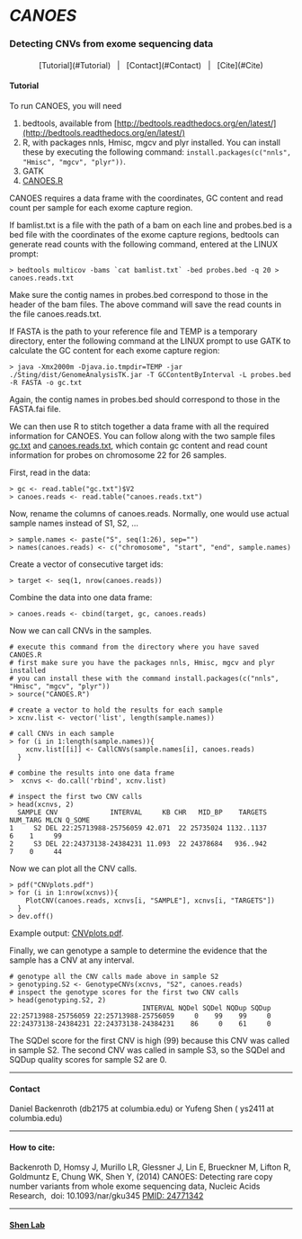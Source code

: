 # _CANOES_

### Detecting CNVs from exome sequencing data

#### 

<center>[Tutorial](#Tutorial)   |   [Contact](#Contact)   |   [Cite](#Cite)</center>

<a name="Tutorial"></a>

#### Tutorial

To run CANOES, you will need

1.  bedtools, available from [http://bedtools.readthedocs.org/en/latest/](http://bedtools.readthedocs.org/en/latest/)
2.  R, with packages nnls, Hmisc, mgcv and plyr installed. You can install these by executing the following command: `install.packages(c("nnls", "Hmisc", "mgcv", "plyr"))`.
3.  GATK
4.  [CANOES.R](https://github.com/ShenLab/CANOES)

CANOES requires a data frame with the coordinates, GC content and read count per sample for each exome capture region.

If bamlist.txt is a file with the path of a bam on each line and probes.bed is a bed file with the coordinates of the exome capture regions, bedtools can generate read counts with the following command, entered at the LINUX prompt:

    > bedtools multicov -bams `cat bamlist.txt` -bed probes.bed -q 20 > canoes.reads.txt

Make sure the contig names in probes.bed correspond to those in the header of the bam files. The above command will save the read counts in the file canoes.reads.txt.

If FASTA is the path to your reference file and TEMP is a temporary directory, enter the following command at the LINUX prompt to use GATK to calculate the GC content for each exome capture region:

    > java -Xmx2000m -Djava.io.tmpdir=TEMP -jar ./Sting/dist/GenomeAnalysisTK.jar -T GCContentByInterval -L probes.bed -R FASTA -o gc.txt

Again, the contig names in probes.bed should correspond to those in the FASTA.fai file.

We can then use R to stitch together a data frame with all the required information for CANOES. You can follow along with the two sample files [gc.txt](https://github.com/ShenLab/CANOES/blob/master/gc.txt) and [canoes.reads.txt](https://github.com/ShenLab/CANOES/blob/master/canoes.reads.txt), which contain gc content and read count information for probes on chromosome 22 for 26 samples.

First, read in the data:

    > gc <- read.table("gc.txt")$V2
    > canoes.reads <- read.table("canoes.reads.txt")

Now, rename the columns of canoes.reads. Normally, one would use actual sample names instead of S1, S2, …

    > sample.names <- paste("S", seq(1:26), sep="")
    > names(canoes.reads) <- c("chromosome", "start", "end", sample.names)

Create a vector of consecutive target ids:

    > target <- seq(1, nrow(canoes.reads))

Combine the data into one data frame:

    > canoes.reads <- cbind(target, gc, canoes.reads)

Now we can call CNVs in the samples.

    # execute this command from the directory where you have saved CANOES.R
    # first make sure you have the packages nnls, Hmisc, mgcv and plyr installed 
    # you can install these with the command install.packages(c("nnls", "Hmisc", "mgcv", "plyr"))
    > source("CANOES.R")

    # create a vector to hold the results for each sample
    > xcnv.list <- vector('list', length(sample.names))

    # call CNVs in each sample
    > for (i in 1:length(sample.names)){
        xcnv.list[[i]] <- CallCNVs(sample.names[i], canoes.reads)
      }

    # combine the results into one data frame
    >  xcnvs <- do.call('rbind', xcnv.list)

    # inspect the first two CNV calls
    > head(xcnvs, 2)
      SAMPLE CNV             INTERVAL     KB CHR   MID_BP    TARGETS NUM_TARG MLCN Q_SOME
    1     S2 DEL 22:25713988-25756059 42.071  22 25735024 1132..1137        6    1     99
    2     S3 DEL 22:24373138-24384231 11.093  22 24378684   936..942        7    0     44

Now we can plot all the CNV calls.

    > pdf("CNVplots.pdf")
    > for (i in 1:nrow(xcnvs)){
        PlotCNV(canoes.reads, xcnvs[i, "SAMPLE"], xcnvs[i, "TARGETS"])
      }
    > dev.off()

Example output: [CNVplots.pdf](https://github.com/ShenLab/CANOES/blob/master/CNVplots.pdf).

Finally, we can genotype a sample to determine the evidence that the sample has a CNV at any interval.

    # genotype all the CNV calls made above in sample S2
    > genotyping.S2 <- GenotypeCNVs(xcnvs, "S2", canoes.reads)
    # inspect the genotype scores for the first two CNV calls
    > head(genotyping.S2, 2)
                                     INTERVAL NQDel SQDel NQDup SQDup
    22:25713988-25756059 22:25713988-25756059     0    99    99     0
    22:24373138-24384231 22:24373138-24384231    86     0    61     0

The SQDel score for the first CNV is high (99) because this CNV was called in sample S2\. The second CNV was called in sample S3, so the SQDel and SQDup quality scores for sample S2 are 0.

* * *

<a name="Contact"></a>

#### Contact

Daniel Backenroth (db2175 at columbia.edu) or Yufeng Shen ( ys2411 at columbia.edu)

* * *

<a name="Cite"></a>

#### How to cite:

Backenroth D, Homsy J, Murillo LR, Glessner J, Lin E, Brueckner M, Lifton R, Goldmuntz E, Chung WK, Shen Y, (2014) CANOES: Detecting rare copy number variants from whole exome sequencing data, Nucleic Acids Research,  doi: 10.1093/nar/gku345 [PMID: 24771342](http://www.ncbi.nlm.nih.gov/pubmed/24771342)

* * *

#### [Shen Lab](http://www.columbia.edu/~ys2411/)


